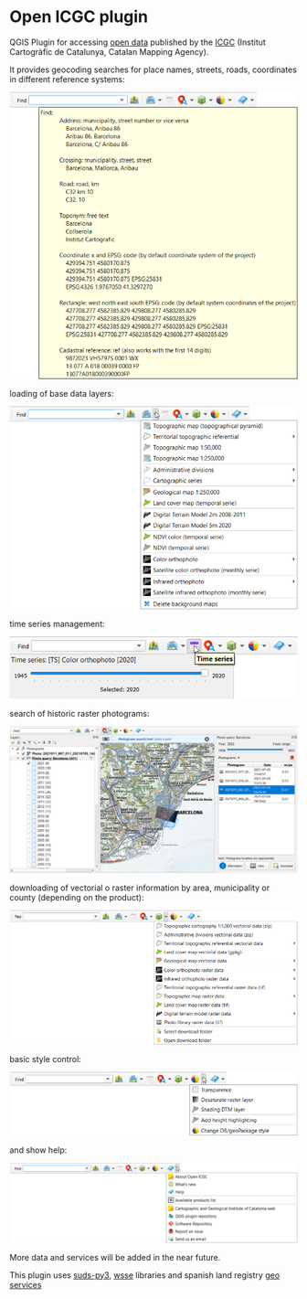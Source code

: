# Open ICGC plugin

QGIS Plugin for accessing [open data](https://www.icgc.cat/en/The-ICGC/Public-Information/Transparency/Re-use-of-the-information) published by the [ICGC](https://www.icgc.cat/en) (Institut Cartogràfic de Catalunya, Catalan Mapping Agency).

It provides geocoding searches for place names, streets, roads, coordinates in different reference systems:

![geofinder](docs/images/geo_finder.png)

loading of base data layers:

![resources](docs/images/resources.png)

time series management:

![time_series](docs/images/time_series.png)

search of historic raster photograms:

![photo_search](docs/images/photo_search.png)

downloading of vectorial o raster information by area, municipality or county (depending on the product):

![downloads](docs/images/downloads.png)

basic style control:

![styles](docs/images/styles.png)

and show help:

![help](docs/images/help.png)

More data and services will be added in the near future.

This plugin uses [suds-py3](https://pypi.org/project/suds-py3/), [wsse](https://gist.github.com/copitux/5029872) libraries and spanish land registry [geo services](https://ovc.catastro.meh.es/ovcservweb/OVCSWLocalizacionRC/OVCCoordenadas.asmx?wsdl)

